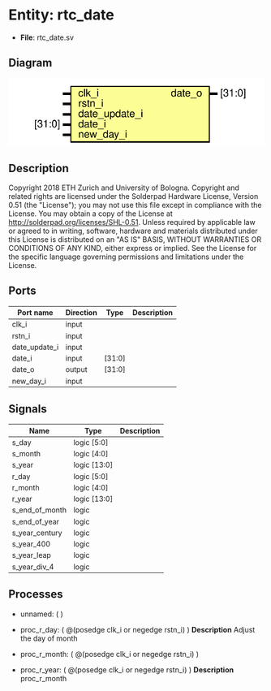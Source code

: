 # Entity: rtc_date

- **File**: rtc_date.sv
## Diagram

![Diagram](rtc_date.svg "Diagram")
## Description

Copyright 2018 ETH Zurich and University of Bologna.
 Copyright and related rights are licensed under the Solderpad Hardware
 License, Version 0.51 (the "License"); you may not use this file except in
 compliance with the License.  You may obtain a copy of the License at
 http://solderpad.org/licenses/SHL-0.51. Unless required by applicable law
 or agreed to in writing, software, hardware and materials distributed under
 this License is distributed on an "AS IS" BASIS, WITHOUT WARRANTIES OR
 CONDITIONS OF ANY KIND, either express or implied. See the License for the
 specific language governing permissions and limitations under the License.
 
## Ports

| Port name     | Direction | Type   | Description |
| ------------- | --------- | ------ | ----------- |
| clk_i         | input     |        |             |
| rstn_i        | input     |        |             |
| date_update_i | input     |        |             |
| date_i        | input     | [31:0] |             |
| date_o        | output    | [31:0] |             |
| new_day_i     | input     |        |             |
## Signals

| Name           | Type           | Description |
| -------------- | -------------- | ----------- |
| s_day          | logic	[5:0]    |             |
| s_month        | logic	[4:0]    |             |
| s_year         | logic	[13:0]   |             |
| r_day          | logic   [5:0]  |             |
| r_month        | logic   [4:0]  |             |
| r_year         | logic   [13:0] |             |
| s_end_of_month | logic          |             |
| s_end_of_year  | logic          |             |
| s_year_century | logic          |             |
| s_year_400     | logic          |             |
| s_year_leap    | logic          |             |
| s_year_div_4   | logic          |             |
## Processes
- unnamed: (  )
- proc_r_day: ( @(posedge clk_i or negedge rstn_i) )
**Description**
Adjust the day of month

- proc_r_month: ( @(posedge clk_i or negedge rstn_i) )
- proc_r_year: ( @(posedge clk_i or negedge rstn_i) )
**Description**
proc_r_month

